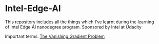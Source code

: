# Intel-Edge-AI
This repository includes all the things which I've learnt during the learning of Intel Edge AI nanodegree program. Sponsored by Intel at Udacity

Important terms:
[The Vanishing Gradient Problem](https://towardsdatascience.com/the-vanishing-gradient-problem-69bf08b15484)
